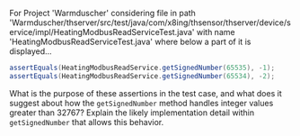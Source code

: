 For Project 'Warmduscher' considering file in path 'Warmduscher/thserver/src/test/java/com/x8ing/thsensor/thserver/device/service/impl/HeatingModbusReadServiceTest.java' with name 'HeatingModbusReadServiceTest.java' where below a part of it is displayed... 
```java
assertEquals(HeatingModbusReadService.getSignedNumber(65535), -1);
assertEquals(HeatingModbusReadService.getSignedNumber(65534), -2);
```
What is the purpose of these assertions in the test case, and what does it suggest about how the `getSignedNumber` method handles integer values greater than 32767? Explain the likely implementation detail within `getSignedNumber` that allows this behavior.